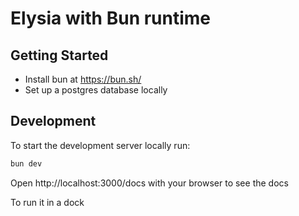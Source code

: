 # Elysia with Bun runtime

## Getting Started

- Install bun at https://bun.sh/
- Set up a postgres database locally

## Development

To start the development server locally run:

```bash
bun dev
```

Open http://localhost:3000/docs with your browser to see the docs

To run it in a dock
